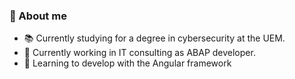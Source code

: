 ### 👋 About me 

- 📚 Currently studying for a degree in cybersecurity at the UEM.
- 🔭 Currently working in IT consulting as ABAP developer.
- 🌱 Learning to develop with the Angular framework

<!--
**doblas92/doblas92** is a ✨ _special_ ✨ repository because its `README.md` (this file) appears on your GitHub profile.

Here are some ideas to get you started:

- 🔭 I’m currently working on ...
- 🌱 I’m currently learning ...
- 👯 I’m looking to collaborate on ...
- 🤔 I’m looking for help with ...
- 💬 Ask me about ...
- 📫 How to reach me: ...
- 😄 Pronouns: ...
- ⚡ Fun fact: ...
-->
